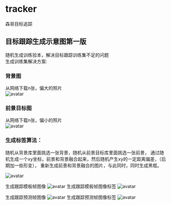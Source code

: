# tracker
森哥目标追踪

## 目标跟踪生成示意图第一版  
随机生成训练验本，解决目标跟踪训练集不足的问题  
生成训练集解决方案:  
 
### 背景图  
从网络下载n张，偏大的照片  
![avatar](https://github.com/wenxingsen/tracker/blob/master/images/backgrounds.jpg)

### 前景目标图  
从网络下载n张，偏小的照片  
![avatar](https://github.com/wenxingsen/tracker/blob/master/images/fronts.jpg)

### 生成标签算法：
随机从背景库里面挑选一张背景，随机从前景目标库里面挑选一张前景，
通过随机生成一个xy坐标，前景和背景融合起来，然后随机产生xy的一定距离偏差，（后期加一些形变），
重新生成前景和背景融合的图片，与此同时，同时生成黑框。

![avatar](https://github.com/wenxingsen/tracker/blob/master/images/demo1.jpg)

生成跟踪模板帧图像
![avatar](https://github.com/wenxingsen/tracker/blob/master/images/img1.jpg)
生成跟踪模板帧图像标签
![avatar](https://github.com/wenxingsen/tracker/blob/master/images/img1_box.jpg)

生成跟踪预测帧图像
![avatar](https://github.com/wenxingsen/tracker/blob/master/images/img2.jpg)
生成跟踪预测帧图像标签
![avatar](https://github.com/wenxingsen/tracker/blob/master/images/img2_box.jpg)


